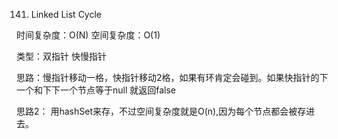 141. Linked List Cycle

时间复杂度：O(N)
空间复杂度：O(1)

类型：双指针 快慢指针

思路：慢指针移动一格，快指针移动2格，如果有环肯定会碰到。如果快指针的下一个和下下一个节点等于null 就返回false



思路2：
用hashSet来存，不过空间复杂度就是O(n),因为每个节点都会被存进去。
